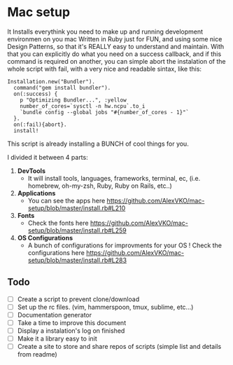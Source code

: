 # Mac setup

It Installs everythink you need to make up and running development environmen on you mac Written in Ruby just for FUN, and using some nice Design Patterns, so that it's REALLY easy to understand and maintain. With that you can explicitly do what you need on a success callback, and if this command is required on another, you can simple abort the instalation of the whole script with fail, with a very nice and readable sintax, like this:
~~~
Installation.new("Bundler").
  command("gem install bundler").
  on(:success) {
    p "Optimizing Bundler...", :yellow
    number_of_cores=`sysctl -n hw.ncpu`.to_i
    `bundle config --global jobs "#{number_of_cores - 1}"`
  }.
  on(:fail){abort}.
  install!
 ~~~

 This script is already installing a BUNCH of cool things for you.

I divided it between 4 parts:
1. **DevTools** 
    - It will install tools, languages, frameworks, terminal, ec, (i.e. homebrew, oh-my-zsh, Ruby, Ruby on Rails, etc..)
2. **Applications** 
    - You can see the apps here https://github.com/AlexVKO/mac-setup/blob/master/install.rb#L210
3. **Fonts** 
    - Check the fonts here https://github.com/AlexVKO/mac-setup/blob/master/install.rb#L259
4. **OS Configurations**
    - A bunch of configurations for improvments for your OS ! Check the configurations here https://github.com/AlexVKO/mac-setup/blob/master/install.rb#L283

## Todo
- [ ] Create a script to prevent clone/download
- [ ] Set up the rc files. (vim, hammerspoon, tmux, sublime, etc...)
- [ ] Documentation generator
- [ ] Take a time to improve this document
- [ ] Display a instalation's log on finished
- [ ] Make it a library easy to init
- [ ] Create a site to store and share repos of scripts (simple list and details from readme)
